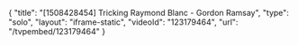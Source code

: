 {
    "title": "[1508428454] Tricking Raymond Blanc - Gordon Ramsay",
    "type": "solo",
    "layout": "iframe-static",
    "videoId": "123179464",
    "url": "\/tvpembed\/123179464"
}